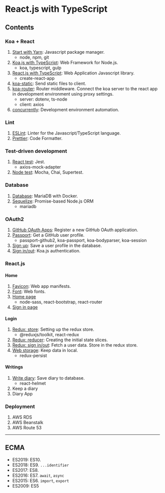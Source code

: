 # React.js with TypeScript

## Contents

### Koa + React

1. [Start with Yarn](docs/001.start.md): Javascript package manager.
   - node, npm, git
2. [Koa.js with TypeScript](docs/002.koa.md): Web Framework for Node.js.
   - koa, typescript, gulp
3. [React.js with TypeScript](docs/003.react.md): Web Application Javascript library.
   - create-react-app
4. [koa-static](docs/004.koa-static.md): Send static files to client.
5. [koa-router](docs/005.koa-router.md): Router middleware. Connect the koa server to the react app in development environment using proxy settings.
   - server: dotenv, ts-node
   - client: axios
6. [concurrently](docs/006.concurrently.md): Development environment automation.

### Lint

1. [ESLint](docs/007.eslint.md): Linter for the Javascript/TypeScript language.
2. [Prettier](docs/008.prettier.md): Code Formatter.

### Test-driven development

1. [React test](docs/009.react-test.md): Jest.
   - axios-mock-adapter
2. [Node test](docs/010.node-test.md): Mocha, Chai, Supertest.

### Database

1. [Database](docs/011.database.md): MariaDB with Docker.
2. [Sequelize](docs/012.sequelize.md): Promise-based Node.js ORM
   - mariadb

### OAuth2

1. [GitHub OAuth Apps](docs/013.github-oauth.md): Register a new GitHub OAuth application.
2. [Passport](docs/014.passport.md): Get a GitHub user profile.
   - passport-github2, koa-passport, koa-bodyparser, koa-session
3. [Sign up](docs/015.signup.md): Save a user profile in the database.
4. [Sign in/out](docs/016.singin-out.md): Koa.js authentication.

### React.js

#### Home

1. [Favicon](docs/017.favicon.md): Web app manifests.
2. [Font](docs/018.font.md): Web fonts.
3. [Home page](docs/019.home.md)
   - node-sass, react-bootstrap, react-router
4. [Sign in page](docs/020.signin.md)

#### Login

1. [Redux: store](docs/021.redux.md): Setting up the redux store.
   - @reduxjs/toolkit, react-redux
2. [Redux: reducer](docs/022.reducer.md): Creating the initial state slices.
3. [Redux: sign in/out](docs/023.signout.md): Fetch a user data. Store in the redux store.
4. [Web storage](docs/024.storage.md): Keep data in local.
   - redux-persist

#### Writings

1. [Write diary](docs/025.write.md): Save diary to database.
   - react-helmet
2. Keep a diary
3. Diary App

### Deployment

1. AWS RDS
2. AWS Beanstalk
3. AWS Route 53

---

## ECMA

- ES2019: ES10.
- ES2018: ES9. `...identifier`
- ES2017: ES8.
- ES2016: ES7. `await`, `async`
- ES2015: ES6. `import`, `export`
- ES2009: ES5
